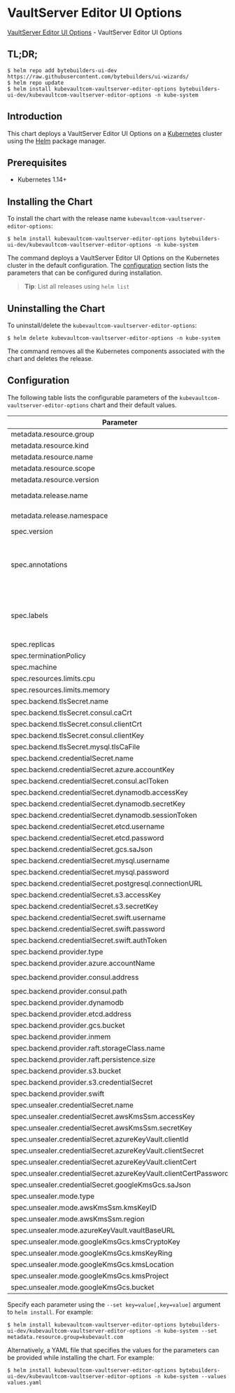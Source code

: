 # VaultServer Editor UI Options

[VaultServer Editor UI Options](https://byte.builders) - VaultServer Editor UI Options

## TL;DR;

```console
$ helm repo add bytebuilders-ui-dev https://raw.githubusercontent.com/bytebuilders/ui-wizards/
$ helm repo update
$ helm install kubevaultcom-vaultserver-editor-options bytebuilders-ui-dev/kubevaultcom-vaultserver-editor-options -n kube-system
```

## Introduction

This chart deploys a VaultServer Editor UI Options on a [Kubernetes](http://kubernetes.io) cluster using the [Helm](https://helm.sh) package manager.

## Prerequisites

- Kubernetes 1.14+

## Installing the Chart

To install the chart with the release name `kubevaultcom-vaultserver-editor-options`:

```console
$ helm install kubevaultcom-vaultserver-editor-options bytebuilders-ui-dev/kubevaultcom-vaultserver-editor-options -n kube-system
```

The command deploys a VaultServer Editor UI Options on the Kubernetes cluster in the default configuration. The [configuration](#configuration) section lists the parameters that can be configured during installation.

> **Tip**: List all releases using `helm list`

## Uninstalling the Chart

To uninstall/delete the `kubevaultcom-vaultserver-editor-options`:

```console
$ helm delete kubevaultcom-vaultserver-editor-options -n kube-system
```

The command removes all the Kubernetes components associated with the chart and deletes the release.

## Configuration

The following table lists the configurable parameters of the `kubevaultcom-vaultserver-editor-options` chart and their default values.

|                            Parameter                            |                    Description                     |                  Default                  |
|-----------------------------------------------------------------|----------------------------------------------------|-------------------------------------------|
| metadata.resource.group                                         |                                                    | `kubevault.com`                           |
| metadata.resource.kind                                          |                                                    | `VaultServer`                             |
| metadata.resource.name                                          |                                                    | `vaultservers`                            |
| metadata.resource.scope                                         |                                                    | `Namespaced`                              |
| metadata.resource.version                                       |                                                    | `v1alpha1`                                |
| metadata.release.name                                           | Release name                                       | `""`                                      |
| metadata.release.namespace                                      | Release namespace                                  | `""`                                      |
| spec.version                                                    | List options                                       | `1.8.2`                                   |
| spec.annotations                                                | Annotations to add to the database custom resource | `{}`                                      |
| spec.labels                                                     | Labels to add to all the template objects          | `{}`                                      |
| spec.replicas                                                   |                                                    | `3`                                       |
| spec.terminationPolicy                                          |                                                    | `WipeOut`                                 |
| spec.machine                                                    |                                                    | `""`                                      |
| spec.resources.limits.cpu                                       |                                                    | `".5"`                                    |
| spec.resources.limits.memory                                    |                                                    | `1024Mi`                                  |
| spec.backend.tlsSecret.name                                     |                                                    | `""`                                      |
| spec.backend.tlsSecret.consul.caCrt                             |                                                    | `<ca-cert>`                               |
| spec.backend.tlsSecret.consul.clientCrt                         |                                                    | `<client-cert>`                           |
| spec.backend.tlsSecret.consul.clientKey                         |                                                    | `<client-key>`                            |
| spec.backend.tlsSecret.mysql.tlsCaFile                          |                                                    | `<tls-ca-file>`                           |
| spec.backend.credentialSecret.name                              |                                                    | `""`                                      |
| spec.backend.credentialSecret.azure.accountKey                  |                                                    | `<account_key>`                           |
| spec.backend.credentialSecret.consul.aclToken                   |                                                    | `<acl-token>`                             |
| spec.backend.credentialSecret.dynamodb.accessKey                |                                                    | `<access_key>`                            |
| spec.backend.credentialSecret.dynamodb.secretKey                |                                                    | `<secret_key>`                            |
| spec.backend.credentialSecret.dynamodb.sessionToken             |                                                    | `<session-token>`                         |
| spec.backend.credentialSecret.etcd.username                     |                                                    | `<username>`                              |
| spec.backend.credentialSecret.etcd.password                     |                                                    | `<password>`                              |
| spec.backend.credentialSecret.gcs.saJson                        |                                                    | `<gcs-sa.json>`                           |
| spec.backend.credentialSecret.mysql.username                    |                                                    | `<username>`                              |
| spec.backend.credentialSecret.mysql.password                    |                                                    | `<password>`                              |
| spec.backend.credentialSecret.postgresql.connectionURL          |                                                    | `<connection_url>`                        |
| spec.backend.credentialSecret.s3.accessKey                      |                                                    | `<access_key>`                            |
| spec.backend.credentialSecret.s3.secretKey                      |                                                    | `<secret_key>`                            |
| spec.backend.credentialSecret.swift.username                    |                                                    | `<username>`                              |
| spec.backend.credentialSecret.swift.password                    |                                                    | `<password>`                              |
| spec.backend.credentialSecret.swift.authToken                   |                                                    | `<auth-token>`                            |
| spec.backend.provider.type                                      |                                                    | `raft`                                    |
| spec.backend.provider.azure.accountName                         |                                                    | `<account-name>`                          |
| spec.backend.provider.consul.address                            |                                                    | `"http://consul-server.default.svc:8500"` |
| spec.backend.provider.consul.path                               |                                                    | `"vault"`                                 |
| spec.backend.provider.dynamodb                                  |                                                    | `{}`                                      |
| spec.backend.provider.etcd.address                              |                                                    | `<etcd-server-address>`                   |
| spec.backend.provider.gcs.bucket                                |                                                    | `<bucket-name>`                           |
| spec.backend.provider.inmem                                     |                                                    | `{}`                                      |
| spec.backend.provider.raft.storageClass.name                    |                                                    | `standard`                                |
| spec.backend.provider.raft.persistence.size                     |                                                    | `10Gi`                                    |
| spec.backend.provider.s3.bucket                                 |                                                    | `<bucket-name>`                           |
| spec.backend.provider.s3.credentialSecret                       |                                                    | `vault-backend-creds`                     |
| spec.backend.provider.swift                                     |                                                    | `{}`                                      |
| spec.unsealer.credentialSecret.name                             |                                                    | `""`                                      |
| spec.unsealer.credentialSecret.awsKmsSsm.accessKey              |                                                    | `<access_key>`                            |
| spec.unsealer.credentialSecret.awsKmsSsm.secretKey              |                                                    | `<secret_key>`                            |
| spec.unsealer.credentialSecret.azureKeyVault.clientId           |                                                    | `<client-cert>`                           |
| spec.unsealer.credentialSecret.azureKeyVault.clientSecret       |                                                    | `<client-secret>`                         |
| spec.unsealer.credentialSecret.azureKeyVault.clientCert         |                                                    | `<client-cert>`                           |
| spec.unsealer.credentialSecret.azureKeyVault.clientCertPassword |                                                    | `<client-cert-password>`                  |
| spec.unsealer.credentialSecret.googleKmsGcs.saJson              |                                                    | `""`                                      |
| spec.unsealer.mode.type                                         |                                                    | `kubernetesSecret`                        |
| spec.unsealer.mode.awsKmsSsm.kmsKeyID                           |                                                    | `<kms-key-id>`                            |
| spec.unsealer.mode.awsKmsSsm.region                             |                                                    | `<region>`                                |
| spec.unsealer.mode.azureKeyVault.vaultBaseURL                   |                                                    | `<vault-base-url>`                        |
| spec.unsealer.mode.googleKmsGcs.kmsCryptoKey                    |                                                    | `<kms-key>`                               |
| spec.unsealer.mode.googleKmsGcs.kmsKeyRing                      |                                                    | `<kms-ring>`                              |
| spec.unsealer.mode.googleKmsGcs.kmsLocation                     |                                                    | `<kms-location>`                          |
| spec.unsealer.mode.googleKmsGcs.kmsProject                      |                                                    | `<project-name>`                          |
| spec.unsealer.mode.googleKmsGcs.bucket                          |                                                    | `<bucket-name>`                           |


Specify each parameter using the `--set key=value[,key=value]` argument to `helm install`. For example:

```console
$ helm install kubevaultcom-vaultserver-editor-options bytebuilders-ui-dev/kubevaultcom-vaultserver-editor-options -n kube-system --set metadata.resource.group=kubevault.com
```

Alternatively, a YAML file that specifies the values for the parameters can be provided while
installing the chart. For example:

```console
$ helm install kubevaultcom-vaultserver-editor-options bytebuilders-ui-dev/kubevaultcom-vaultserver-editor-options -n kube-system --values values.yaml
```
